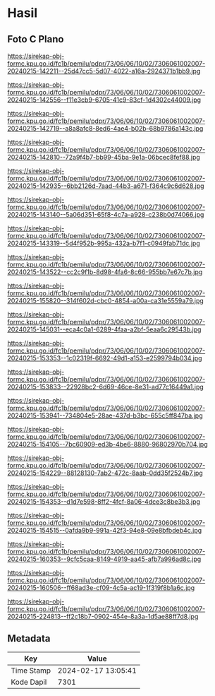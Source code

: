 # Hasil

## Foto C Plano

https://sirekap-obj-formc.kpu.go.id/fc1b/pemilu/pdpr/73/06/06/10/02/7306061002007-20240215-142211--25d47cc5-5d07-4022-a16a-2924371b1bb9.jpg

https://sirekap-obj-formc.kpu.go.id/fc1b/pemilu/pdpr/73/06/06/10/02/7306061002007-20240215-142556--f11e3cb9-6705-41c9-83cf-1d4302c44009.jpg

https://sirekap-obj-formc.kpu.go.id/fc1b/pemilu/pdpr/73/06/06/10/02/7306061002007-20240215-142719--a8a8afc8-8ed6-4ae4-b02b-68b9786a143c.jpg

https://sirekap-obj-formc.kpu.go.id/fc1b/pemilu/pdpr/73/06/06/10/02/7306061002007-20240215-142810--72a9f4b7-bb99-45ba-9e1a-06bcec8fef88.jpg

https://sirekap-obj-formc.kpu.go.id/fc1b/pemilu/pdpr/73/06/06/10/02/7306061002007-20240215-142935--6bb2126d-7aad-44b3-a671-f364c9c6d628.jpg

https://sirekap-obj-formc.kpu.go.id/fc1b/pemilu/pdpr/73/06/06/10/02/7306061002007-20240215-143140--5a06d351-65f8-4c7a-a928-c238b0d74066.jpg

https://sirekap-obj-formc.kpu.go.id/fc1b/pemilu/pdpr/73/06/06/10/02/7306061002007-20240215-143319--5d4f952b-995a-432a-b7f1-c0949fab71dc.jpg

https://sirekap-obj-formc.kpu.go.id/fc1b/pemilu/pdpr/73/06/06/10/02/7306061002007-20240215-143522--cc2c9f1b-8d98-4fa6-8c66-955bb7e67c7b.jpg

https://sirekap-obj-formc.kpu.go.id/fc1b/pemilu/pdpr/73/06/06/10/02/7306061002007-20240215-155820--314f602d-cbc0-4854-a00a-ca31e5559a79.jpg

https://sirekap-obj-formc.kpu.go.id/fc1b/pemilu/pdpr/73/06/06/10/02/7306061002007-20240215-145031--eca4c0a1-6289-4faa-a2bf-5eaa6c29543b.jpg

https://sirekap-obj-formc.kpu.go.id/fc1b/pemilu/pdpr/73/06/06/10/02/7306061002007-20240215-153353--1c02319f-6692-49d1-a153-e2599794b034.jpg

https://sirekap-obj-formc.kpu.go.id/fc1b/pemilu/pdpr/73/06/06/10/02/7306061002007-20240215-153833--22928bc2-6d69-46ce-8e31-ad77c16449a1.jpg

https://sirekap-obj-formc.kpu.go.id/fc1b/pemilu/pdpr/73/06/06/10/02/7306061002007-20240215-153941--734804e5-28ae-437d-b3bc-655c5ff847ba.jpg

https://sirekap-obj-formc.kpu.go.id/fc1b/pemilu/pdpr/73/06/06/10/02/7306061002007-20240215-154105--7bc60909-ed3b-4be6-8880-96802970b704.jpg

https://sirekap-obj-formc.kpu.go.id/fc1b/pemilu/pdpr/73/06/06/10/02/7306061002007-20240215-154229--88128130-7ab2-472c-8aab-0dd35f2524b7.jpg

https://sirekap-obj-formc.kpu.go.id/fc1b/pemilu/pdpr/73/06/06/10/02/7306061002007-20240215-154353--d1d7e598-8ff2-4fcf-8a06-4dce3c8be3b3.jpg

https://sirekap-obj-formc.kpu.go.id/fc1b/pemilu/pdpr/73/06/06/10/02/7306061002007-20240215-154515--0afda9b9-991a-42f3-94e8-09e8bfbdeb4c.jpg

https://sirekap-obj-formc.kpu.go.id/fc1b/pemilu/pdpr/73/06/06/10/02/7306061002007-20240215-160353--9cfc5caa-8149-4919-aa45-afb7a996ad8c.jpg

https://sirekap-obj-formc.kpu.go.id/fc1b/pemilu/pdpr/73/06/06/10/02/7306061002007-20240215-160506--ff68ad3e-cf09-4c5a-ac19-1f319f8b1a6c.jpg

https://sirekap-obj-formc.kpu.go.id/fc1b/pemilu/pdpr/73/06/06/10/02/7306061002007-20240215-224813--ff2c18b7-0902-454e-8a3a-1d5ae88ff7d8.jpg


## Metadata

| Key        | Value               |
| ---------- | ------------------- |
| Time Stamp | 2024-02-17 13:05:41 |
| Kode Dapil | 7301                |



